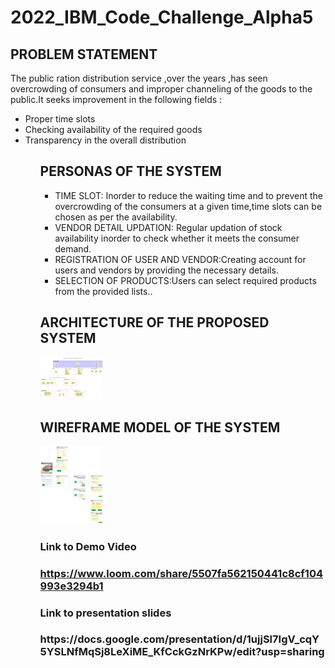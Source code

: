 # 2022_IBM_Code_Challenge_Alpha5
<h2>PROBLEM STATEMENT</h2>
The public ration distribution service ,over the years ,has seen overcrowding of consumers and improper channeling of the goods to the public.It seeks improvement in the following fields :
<ul>

<li>Proper time slots

<li>Checking availability of the required goods

<li>Transparency in the overall distribution 
 <ul>

<h2>PERSONAS OF THE SYSTEM</h2>
<ul>
 
<li>TIME SLOT: Inorder to reduce the waiting time and to prevent the overcrowding of the consumers at a given time,time slots can be chosen as per the availability.</li>
<li>VENDOR DETAIL UPDATION: Regular updation of stock availability inorder to check whether it meets the consumer demand.</li>
 <li>REGISTRATION OF USER AND VENDOR:Creating  account for users and vendors by providing the necessary details.</li>
  <li>SELECTION OF PRODUCTS:Users can select required products from the provided lists..</li>
  </ul>
<h2>ARCHITECTURE OF THE PROPOSED SYSTEM</h2>  
   <!-- ![Blank board (1)](https://user-images.githubusercontent.com/104891433/167110791-6e9f6bdb-950e-428c-a9be-e827bb9cacd2.png) -->
<img
  src="my_img/Blank_board (1).png"
  alt="Alt text"
  title="Optional title"
  style="display: inline-block; margin: 0 auto; max-width: 100px">


 <h2>WIREFRAME MODEL OF THE SYSTEM</h2>
  <img
  src="my_img/Website_wireframe.png"
  alt="Alt text"
  title="Optional title"
  style="display: inline-block; margin: 0 auto; max-width: 100px">


<h3>Link to Demo Video<h3>

https://www.loom.com/share/5507fa562150441c8cf104993e3294b1

<h3>Link to presentation slides<h3>
 https://docs.google.com/presentation/d/1ujjSl7IgV_cqY5YSLNfMqSj8LeXiME_KfCckGzNrKPw/edit?usp=sharing
